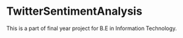# TwitterSentimentAnalysis


This is a part of final year project for B.E in Information Technology.
